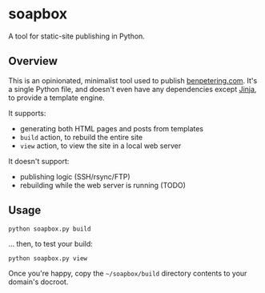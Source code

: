 # soapbox
A tool for static-site publishing in Python.

## Overview
This is an opinionated, minimalist tool used to publish [benpetering.com](benpetering.com). It's a single Python file, and doesn't even have any dependencies except [Jinja](https://jinja.palletsprojects.com/), to provide a template engine.

It supports:
* generating both HTML pages and posts from templates
* `build` action, to rebuild the entire site
* `view` action, to view the site in a local web server

It doesn't support:
* publishing logic (SSH/rsync/FTP)
* rebuilding while the web server is running (TODO)

## Usage

`python soapbox.py build`

... then, to test your build:

`python soapbox.py view`

Once you're happy, copy the `~/soapbox/build` directory contents to your domain's docroot.



